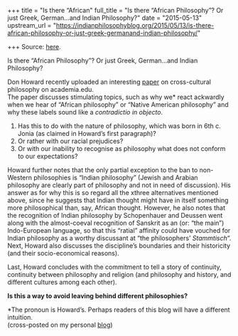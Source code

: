 +++
title = "Is there “African"
full_title = "Is there “African Philosophy”? Or just Greek, German…and Indian Philosophy?"
date = "2015-05-13"
upstream_url = "https://indianphilosophyblog.org/2015/05/13/is-there-african-philosophy-or-just-greek-germanand-indian-philosophy/"

+++
Source: [here](https://indianphilosophyblog.org/2015/05/13/is-there-african-philosophy-or-just-greek-germanand-indian-philosophy/).

Is there “African Philosophy”? Or just Greek, German…and Indian Philosophy?

Don Howard recently uploaded an interesting
[paper](https://www.academia.edu/12280230/The_History_That_We_Are_Philosophy_as_Discipline_and_the_Multiculturalism_Debate)
on cross-cultural philosophy on academia.edu.  
The paper discusses stimulating topics, such as why we\* react ackwardly
when we hear of “African philosophy” or “Native American philosophy” and
why these labels sound like a *contradictio in objecto*.

1.  Has this to do with the nature of philosophy, which was born in
    6th c. Jonia (as claimed in Howard’s first paragraph)?
2.  Or rather with our racial prejudices?
3.  Or with our inability to recognise as philosophy what does not
    conform to our expectations?

Howard further notes that the only partial exception to the ban to
non-Western philosophies is “Indian philosophy” (Jewish and Arabian
philosophy are clearly part of philosophy and not in need of
discussion). His answer as for why this is so regard all the xthree
alternatives mentioned above, since he suggests that Indian thought
might have in itself something more philosophical than, say, African
thought. However, he also notes that the recognition of Indian
philosophy by Schopenhauer and Deussen went along with the almost-coeval
recognition of Sanskrit as an (or: “the main”) Indo-European language,
so that this “ratial” affinity could have vouched for Indian philosophy
as a worthy discussant at “the philosophers’ *Stammtisch*“.  
Next, Howard also discusses the discipline’s boundaries and their
historicity (and their socio-economical reasons).

Last, Howard concludes with the commitment to tell a story of
continuity, continuity between philosophy and religion (and philosophy
and history, and different cultures among each other).

**Is this a way to avoid leaving behind different philosophies?**

\*The pronoun is Howard’s. Perhaps readers of this blog will have a
different intuition.  
(cross-posted on my personal [blog](http://elisafreschi.com))
